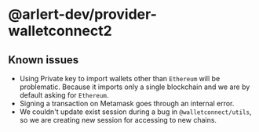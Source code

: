 # @arlert-dev/provider-walletconnect2


## Known issues

- Using Private key to import wallets other than `Ethereum` will be problematic. Because it imports only a single blockchain and we are by default asking for `Ethereum`.  
- Signing a transaction on Metamask goes through an internal error.
- We couldn't update exist session during a bug in `@walletconnect/utils`, so we are creating new session for accessing to new chains.
